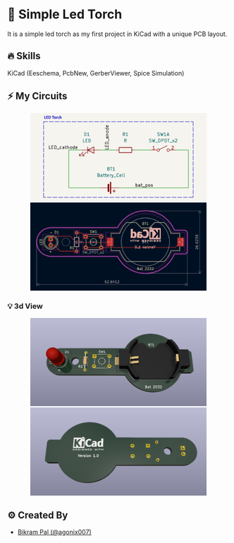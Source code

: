 # 📌 Simple Led Torch
It is a simple led torch as my first project in KiCad with a unique PCB layout.

## 🔥 Skills
KiCad (Eeschema, PcbNew, GerberViewer, Spice Simulation)


## ⚡ My Circuits

<p align="center">
  <img src="./my-circuits/schematic.png" width="400"/>
  <img src="./my-circuits/pcbLayout.png" width="400"/>
</p>

### 💡 3d View

<p align="center">
  <img src="./my-circuits/3dFront.png" width="400"/>
  <img src="./my-circuits/3dBack.png" width="400"/>
</p>

## ⚙️ Created By

- [Bikram Pal (@agonix007)](https://www.github.com/agonix007)